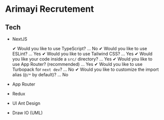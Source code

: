# Arimayi Recrutement

## Tech 

* NextJS 

    ✔ Would you like to use TypeScript? … No 
    ✔ Would you like to use ESLint? … Yes
    ✔ Would you like to use Tailwind CSS? … Yes
    ✔ Would you like your code inside a `src/` directory? … Yes
    ✔ Would you like to use App Router? (recommended) … Yes
    ✔ Would you like to use Turbopack for `next dev`? … No 
    ✔ Would you like to customize the import alias (`@/*` by default)? … No 

* App Router 
* Redux 
* UI Ant Design
* Draw IO (UML)
